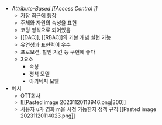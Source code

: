 - *Attribute-Based [[Access Control ]]*
	- 가장 최근에 등장
	- 주체와 자원의 속성을 표현
	- 코딩 형식으로 되어있음
	- [[DAC]], [[RBAC]]의 기본 개념 실현 가능
	- 유연성과 표현력이 우수
	- 프로모션, 할인 기간 등 구현에 좋다
	- 3요소 
		- 속성
		- 정책 모델
		- 아키텍처 모델
- 예시
	- OTT회사
	- ![[Pasted image 20231120113946.png|300]]
	- 사용자 u가 영화 m을 시청 가능한지 정책 규칙![[Pasted image 20231120114023.png]]
